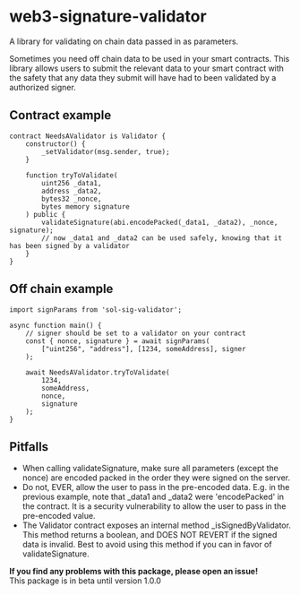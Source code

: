 # web3-signature-validator
A library for validating on chain data passed in as parameters.

Sometimes you need off chain data to be used in your smart contracts. This library allows users to submit the relevant data to your smart contract with the safety that any data they submit will have had to been validated by a authorized signer.

## Contract example
```
contract NeedsAValidator is Validator {
    constructor() {
        _setValidator(msg.sender, true);
    }

    function tryToValidate(
        uint256 _data1, 
        address _data2, 
        bytes32 _nonce, 
        bytes memory signature
    ) public {
        validateSignature(abi.encodePacked(_data1, _data2), _nonce, signature);
        // now _data1 and _data2 can be used safely, knowing that it has been signed by a validator
    }
}
```

## Off chain example
```
import signParams from 'sol-sig-validator';

async function main() {
    // signer should be set to a validator on your contract
    const { nonce, signature } = await signParams(
        ["uint256", "address"], [1234, someAddress], signer
    );

    await NeedsAValidator.tryToValidate(
        1234,
        someAddress,
        nonce,
        signature
    );
}
```
## Pitfalls
- When calling validateSignature, make sure all parameters (except the nonce) are encoded packed in the order they were signed on the server.
- Do not, EVER, allow the user to pass in the pre-encoded data. E.g. in the previous example, note that _data1 and _data2 were 'encodePacked' in the contract. It is a security vulnerability to allow the user to pass in the pre-encoded value.
- The Validator contract exposes an internal method _isSignedByValidator. This method returns a boolean, and DOES NOT REVERT if the signed data is invalid. Best to avoid using this method if you can in favor of validateSignature.

**If you find any problems with this package, please open an issue!**  
This package is in beta until version 1.0.0